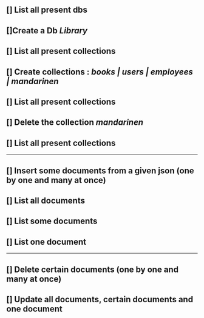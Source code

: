## [] List all present dbs

## []Create a Db _Library_

## [] List all present collections

## [] Create collections : _books | users | employees | mandarinen_

## [] List all present collections

## [] Delete the collection _mandarinen_

## [] List all present collections

---

## [] Insert some documents from a given json (one by one and many at once)

## [] List all documents

## [] List some documents

## [] List one document

---

## [] Delete certain documents (one by one and many at once)

## [] Update all documents, certain documents and one document
